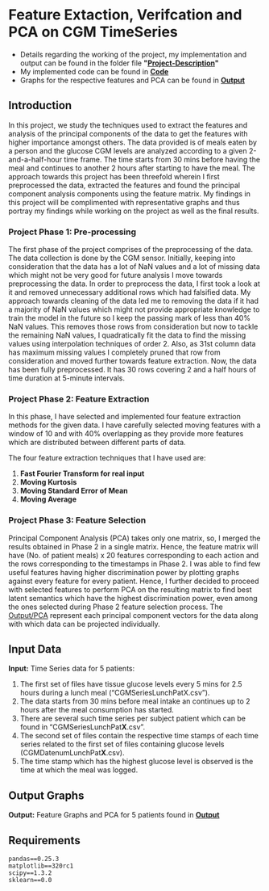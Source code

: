 # Feature Extaction, Verifcation and PCA on CGM TimeSeries
- Details regarding the working of the project, my implementation and output can be found in the folder file **"[Project-Description](Project-Description.pdf)"**
- My implemented code can be found in **[Code](Code)** 
- Graphs for the respective features and PCA can be found in **[Output](Output)**

## Introduction
In this project, we study the techniques used to extract the features and analysis of the principal components of the data to get the features with higher importance amongst others. The data provided is of meals eaten by a person and the glucose CGM levels are analyzed according to a given 2-and-a-half-hour time frame. The time starts from 30 mins before having the meal and continues to another 2 hours after starting to have the meal. The approach towards this project has been threefold wherein I first preprocessed the data, extracted the features and found the principal component analysis components using the feature matrix. My findings in this project will be complimented with representative graphs and thus portray my findings while working on the project as well as the final results.

### Project Phase 1: Pre-processing
The first phase of the project comprises of the preprocessing of the data. The data collection is done by the CGM sensor. Initially, keeping into consideration that the data has a lot of NaN values and a lot of missing data which might not be very good for future analysis I move towards preprocessing the data. In order to preprocess the data, I first took a look at it and removed unnecessary additional rows which had falsified data. My approach towards cleaning of the data led me to removing the data if it had a majority of NaN values which might not provide appropriate knowledge to train the model in the future so I keep the passing mark of less than 40% NaN values. This removes those rows from consideration but now to tackle the remaining NaN values, I quadratically fit the data to find the missing values using interpolation techniques of order 2. Also, as 31st column data has maximum missing values I completely pruned that row from consideration and moved further towards feature extraction.
Now, the data has been fully preprocessed. It has 30 rows covering 2 and a half hours of time duration at 5-minute intervals.

### Project Phase 2: Feature Extraction
In this phase, I have selected and implemented four feature extraction methods for the given data. I have carefully selected moving features with a window of 10 and with 40% overlapping as they provide more features which are distributed between different parts of data.

The four feature extraction techniques that I have used are:
1.	**Fast Fourier Transform for real input**
2.	**Moving Kurtosis**
3.	**Moving Standard Error of Mean**
4.	**Moving Average**

### Project Phase 3: Feature Selection 
Principal Component Analysis (PCA) takes only one matrix, so, I merged the results obtained in Phase 2 in a single matrix. Hence, the feature matrix will have (No. of patient meals) x 20 features corresponding to each action and the rows corresponding to the timestamps in Phase 2. I was able to find few useful features having higher discrimination power by plotting graphs against every feature for every patient. Hence, I further decided to proceed with selected features to perform PCA on the resulting matrix to find best latent semantics which have the highest discrimination power, even among the ones selected during Phase 2 feature selection process.
The [Output/PCA](PCA-Graphs) represent each principal component vectors for the data along with which data can be projected individually.

## Input Data
**Input:** Time Series data for 5 patients:
1.	The first set of files have tissue glucose levels every 5 mins for 2.5 hours during a lunch meal (“CGMSeriesLunchPatX.csv”).
2.	The data starts from 30 mins before meal intake an continues up to 2 hours after the meal consumption has started.
3.	There are several such time series per subject patient which can be found in “CGMSeriesLunchPat**X**.csv”.
4.	The second set of files contain the respective time stamps of each time series related to the first set of files containing glucose levels (CGMDatenumLunchPat**X**.csv).
5.	The time stamp which has the highest glucose level is observed is the time at which the meal was logged.

## Output Graphs
**Output:** Feature Graphs and PCA for 5 patients found in **[Output](Output)**

## Requirements
```
pandas==0.25.3
matplotlib==320rc1
scipy==1.3.2
sklearn==0.0
```